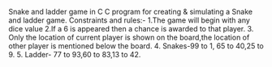 Snake and ladder game in C
C program for creating & simulating a Snake and ladder game.
Constraints and rules:-
1.The game will begin with any dice value
2.If a 6 is appeared then a chance is awarded to that player.
3. Only the location of current player is shown on the board,the location of other player is mentioned below the board.
4. Snakes-99 to 1, 65 to 40,25 to 9.
5. Ladder- 77 to 93,60 to 83,13 to 42.
